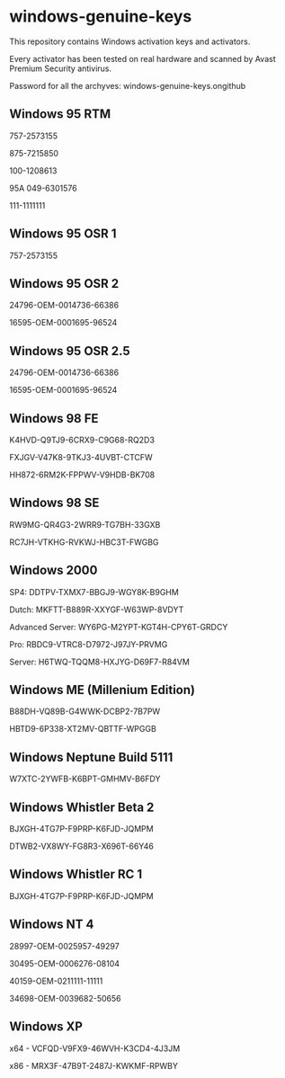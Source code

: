 # windows-genuine-keys
This repository contains Windows activation keys and activators.

Every activator has been tested on real hardware and scanned by Avast Premium Security antivirus.

Password for all the archyves: windows-genuine-keys.ongithub

## Windows 95 RTM

757-2573155

875-7215850

100-1208613

95A 049-6301576

111-1111111


## Windows 95 OSR 1

757-2573155

## Windows 95 OSR 2

24796-OEM-0014736-66386

16595-OEM-0001695-96524


## Windows 95 OSR 2.5

24796-OEM-0014736-66386

16595-OEM-0001695-96524


## Windows 98 FE

K4HVD-Q9TJ9-6CRX9-C9G68-RQ2D3

FXJGV-V47K8-9TKJ3-4UVBT-CTCFW

HH872-6RM2K-FPPWV-V9HDB-BK708


## Windows 98 SE

RW9MG-QR4G3-2WRR9-TG7BH-33GXB

RC7JH-VTKHG-RVKWJ-HBC3T-FWGBG

## Windows 2000

SP4: DDTPV-TXMX7-BBGJ9-WGY8K-B9GHM

Dutch: MKFTT-B889R-XXYGF-W63WP-8VDYT

Advanced Server: WY6PG-M2YPT-KGT4H-CPY6T-GRDCY

Pro: RBDC9-VTRC8-D7972-J97JY-PRVMG

Server: H6TWQ-TQQM8-HXJYG-D69F7-R84VM


## Windows ME (Millenium Edition)

B88DH-VQ89B-G4WWK-DCBP2-7B7PW

HBTD9-6P338-XT2MV-QBTTF-WPGGB


## Windows Neptune Build 5111

W7XTC-2YWFB-K6BPT-GMHMV-B6FDY


## Windows Whistler Beta 2

BJXGH-4TG7P-F9PRP-K6FJD-JQMPM

DTWB2-VX8WY-FG8R3-X696T-66Y46


## Windows Whistler RC 1

BJXGH-4TG7P-F9PRP-K6FJD-JQMPM


## Windows NT 4

28997-OEM-0025957-49297

30495-OEM-0006276-08104

40159-OEM-0211111-11111

34698-OEM-0039682-50656


## Windows XP

x64 - VCFQD-V9FX9-46WVH-K3CD4-4J3JM

x86 - MRX3F-47B9T-2487J-KWKMF-RPWBY


